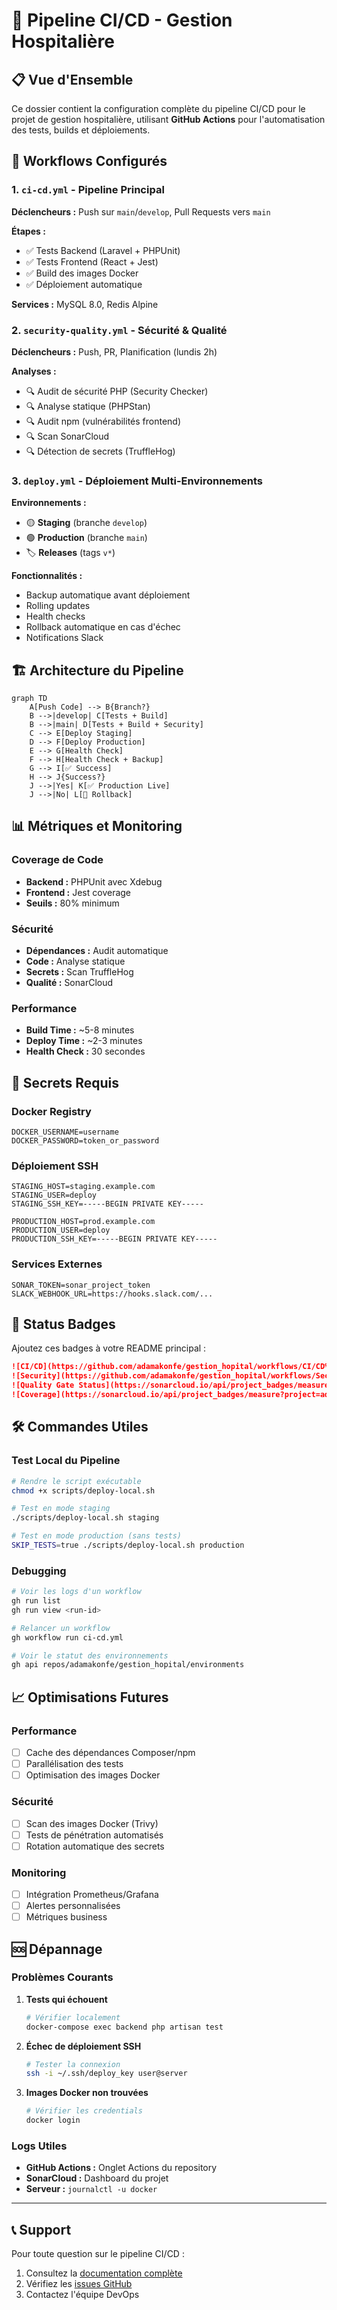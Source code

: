 # 🚀 Pipeline CI/CD - Gestion Hospitalière

## 📋 Vue d'Ensemble

Ce dossier contient la configuration complète du pipeline CI/CD pour le projet de gestion hospitalière, utilisant **GitHub Actions** pour l'automatisation des tests, builds et déploiements.

## 🔧 Workflows Configurés

### 1. `ci-cd.yml` - Pipeline Principal
**Déclencheurs :** Push sur `main`/`develop`, Pull Requests vers `main`

**Étapes :**
- ✅ Tests Backend (Laravel + PHPUnit)
- ✅ Tests Frontend (React + Jest)
- ✅ Build des images Docker
- ✅ Déploiement automatique

**Services :** MySQL 8.0, Redis Alpine

### 2. `security-quality.yml` - Sécurité & Qualité
**Déclencheurs :** Push, PR, Planification (lundis 2h)

**Analyses :**
- 🔍 Audit de sécurité PHP (Security Checker)
- 🔍 Analyse statique (PHPStan)
- 🔍 Audit npm (vulnérabilités frontend)
- 🔍 Scan SonarCloud
- 🔍 Détection de secrets (TruffleHog)

### 3. `deploy.yml` - Déploiement Multi-Environnements
**Environnements :**
- 🟡 **Staging** (branche `develop`)
- 🟢 **Production** (branche `main`)
- 🏷️ **Releases** (tags `v*`)

**Fonctionnalités :**
- Backup automatique avant déploiement
- Rolling updates
- Health checks
- Rollback automatique en cas d'échec
- Notifications Slack

## 🏗️ Architecture du Pipeline

```mermaid
graph TD
    A[Push Code] --> B{Branch?}
    B -->|develop| C[Tests + Build]
    B -->|main| D[Tests + Build + Security]
    C --> E[Deploy Staging]
    D --> F[Deploy Production]
    E --> G[Health Check]
    F --> H[Health Check + Backup]
    G --> I[✅ Success]
    H --> J{Success?}
    J -->|Yes| K[✅ Production Live]
    J -->|No| L[🔄 Rollback]
```

## 📊 Métriques et Monitoring

### Coverage de Code
- **Backend :** PHPUnit avec Xdebug
- **Frontend :** Jest coverage
- **Seuils :** 80% minimum

### Sécurité
- **Dépendances :** Audit automatique
- **Code :** Analyse statique
- **Secrets :** Scan TruffleHog
- **Qualité :** SonarCloud

### Performance
- **Build Time :** ~5-8 minutes
- **Deploy Time :** ~2-3 minutes
- **Health Check :** 30 secondes

## 🔐 Secrets Requis

### Docker Registry
```
DOCKER_USERNAME=username
DOCKER_PASSWORD=token_or_password
```

### Déploiement SSH
```
STAGING_HOST=staging.example.com
STAGING_USER=deploy
STAGING_SSH_KEY=-----BEGIN PRIVATE KEY-----

PRODUCTION_HOST=prod.example.com
PRODUCTION_USER=deploy
PRODUCTION_SSH_KEY=-----BEGIN PRIVATE KEY-----
```

### Services Externes
```
SONAR_TOKEN=sonar_project_token
SLACK_WEBHOOK_URL=https://hooks.slack.com/...
```

## 🚦 Status Badges

Ajoutez ces badges à votre README principal :

```markdown
![CI/CD](https://github.com/adamakonfe/gestion_hopital/workflows/CI/CD%20Pipeline/badge.svg)
![Security](https://github.com/adamakonfe/gestion_hopital/workflows/Security%20&%20Quality%20Checks/badge.svg)
![Quality Gate Status](https://sonarcloud.io/api/project_badges/measure?project=adamakonfe_gestion_hopital&metric=alert_status)
![Coverage](https://sonarcloud.io/api/project_badges/measure?project=adamakonfe_gestion_hopital&metric=coverage)
```

## 🛠️ Commandes Utiles

### Test Local du Pipeline
```bash
# Rendre le script exécutable
chmod +x scripts/deploy-local.sh

# Test en mode staging
./scripts/deploy-local.sh staging

# Test en mode production (sans tests)
SKIP_TESTS=true ./scripts/deploy-local.sh production
```

### Debugging
```bash
# Voir les logs d'un workflow
gh run list
gh run view <run-id>

# Relancer un workflow
gh workflow run ci-cd.yml

# Voir le statut des environnements
gh api repos/adamakonfe/gestion_hopital/environments
```

## 📈 Optimisations Futures

### Performance
- [ ] Cache des dépendances Composer/npm
- [ ] Parallélisation des tests
- [ ] Optimisation des images Docker

### Sécurité
- [ ] Scan des images Docker (Trivy)
- [ ] Tests de pénétration automatisés
- [ ] Rotation automatique des secrets

### Monitoring
- [ ] Intégration Prometheus/Grafana
- [ ] Alertes personnalisées
- [ ] Métriques business

## 🆘 Dépannage

### Problèmes Courants

1. **Tests qui échouent**
   ```bash
   # Vérifier localement
   docker-compose exec backend php artisan test
   ```

2. **Échec de déploiement SSH**
   ```bash
   # Tester la connexion
   ssh -i ~/.ssh/deploy_key user@server
   ```

3. **Images Docker non trouvées**
   ```bash
   # Vérifier les credentials
   docker login
   ```

### Logs Utiles
- **GitHub Actions :** Onglet Actions du repository
- **SonarCloud :** Dashboard du projet
- **Serveur :** `journalctl -u docker`

---

## 📞 Support

Pour toute question sur le pipeline CI/CD :
1. Consultez la [documentation complète](../docs/CI-CD-SETUP.md)
2. Vérifiez les [issues GitHub](https://github.com/adamakonfe/gestion_hopital/issues)
3. Contactez l'équipe DevOps
